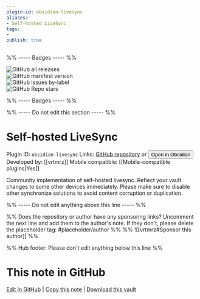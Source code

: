 ```yaml
---
plugin-id: obsidian-livesync
aliases:
- Self-hosted LiveSync
tags: 
- 
publish: true
---
```


%% ----- Badges ----- %%

![GitHub all releases](https://img.shields.io/github/downloads/vrtmrz/obsidian-livesync/total?color=573E7A&logo=github&style=for-the-badge)   
![GitHub manifest version](https://img.shields.io/github/manifest-json/v/vrtmrz/obsidian-livesync?color=573E7A&logo=github&style=for-the-badge)   
![GitHub issues by-label](https://img.shields.io/github/issues/vrtmrz/obsidian-livesync/help%20wanted?color=573E7A&logo=github&style=for-the-badge)   
![GitHub Repo stars](https://img.shields.io/github/stars/vrtmrz/obsidian-livesync?color=573E7A&logo=github&style=for-the-badge)

%% ----- Badges ----- %%

%% ----- Do not edit this section ----- %%

# Self-hosted LiveSync

Plugin ID: `obsidian-livesync`
Links: [GitHub repository](https://github.com/vrtmrz/obsidian-livesync) or [<button id=HH>Open in Obsidian</button>](obsidian://goto-plugin?id=obsidian-livesync)
Developed by: [[vrtmrz]]
Mobile compatible: [[Mobile-compatible plugins|Yes]]

Community implementation of self-hosted livesync. Reflect your vault changes to some other devices immediately. Please make sure to disable other synchronize solutions to avoid content corruption or duplication.

%% ----- Do not edit anything above this line ----- %% 

%% Does the repository or author have any sponsoring links? Uncomment the next line and add them to the author's note. If they don't, please delete the placeholder tag: #placeholder/author %%
%% ![[vrtmrz#Sponsor this author]] %%

%% Hub footer: Please don't edit anything below this line %%

# This note in GitHub

<span class="git-footer">[Edit In GitHub](https://github.dev/obsidian-community/obsidian-hub/blob/main/02%20-%20Community%20Expansions/02.05%20All%20Community%20Expansions/Plugins/obsidian-livesync.md "git-hub-edit-note") | [Copy this note](https://raw.githubusercontent.com/obsidian-community/obsidian-hub/main/02%20-%20Community%20Expansions/02.05%20All%20Community%20Expansions/Plugins/obsidian-livesync.md "git-hub-copy-note") | [Download this vault](https://github.com/obsidian-community/obsidian-hub/archive/refs/heads/main.zip "git-hub-download-vault") </span>